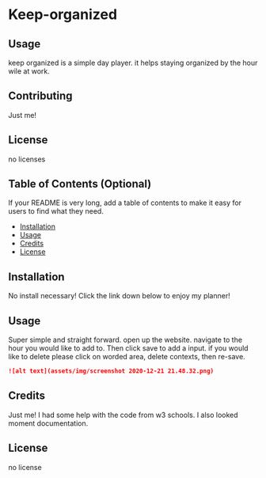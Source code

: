# Keep-organized

## Usage
keep organized is a simple day player. it helps staying organized by the hour wile at work.

## Contributing
Just me!

## License
no licenses

## Table of Contents (Optional)

If your README is very long, add a table of contents to make it easy for users to find what they need.

* [Installation](#installation)
* [Usage](#usage)
* [Credits](#credits)
* [License](#license)


## Installation

No install necessary! Click the link down below to enjoy my planner!


## Usage 

Super simple and straight forward. open up the website. navigate to the hour you would like to add to. Then click save to add a input. if you would like to delete please click on worded area, delete contexts, then re-save.

```md
![alt text](assets/img/screenshot 2020-12-21 21.48.32.png)
```


## Credits
Just me! 
I had some help with the code from w3 schools. I also looked moment documentation.


## License
no license